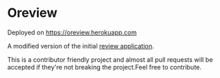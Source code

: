 # Oreview

Deployed on https://oreview.herokuapp.com

A modified version of the initial [review application](https://github.com/Krashcan/review).

This is a contributor friendly project and almost all pull requests will be accepted if they're not breaking the project.Feel free to contribute.